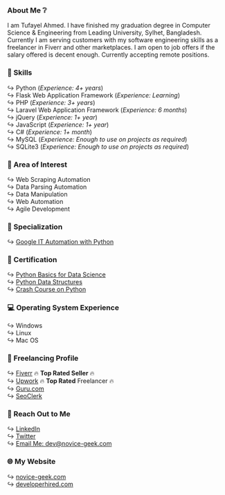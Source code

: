 ### About Me ❔
I am Tufayel Ahmed. I have finished my graduation degree in Computer Science & Engineering from Leading University, Sylhet, Bangladesh. Currently I am serving customers with my software engineering skills as a freelancer in Fiverr and other marketplaces. I am open to job offers if the salary offered is decent enough. Currently accepting remote positions.

### 💪 Skills
↪️ Python (<i>Experience: 4+ years</i>)<br>
↪️ Flask Web Application Framework (<i>Experience: Learning</i>)<br>
↪️ PHP (<i>Experience: 3+ years</i>)<br>
↪️ Laravel Web Application Framework (<i>Experience: 6 months</i>)<br>
↪️ jQuery (<i>Experience: 1+ year</i>)<br>
↪️ JavaScript (<i>Experience: 1+ year</i>)<br>
↪️ C# (<i>Experience: 1+ month</i>)<br>
↪️ MySQL (<i>Experience: Enough to use on projects as required</i>)<br>
↪️ SQLite3 (<i>Experience: Enough to use on projects as required</i>)<br>

### 🌷 Area of Interest
↪️ Web Scraping Automation<br>
↪️ Data Parsing Automation<br>
↪️ Data Manipulation<br>
↪️ Web Automation<br>
↪️ Agile Development<br>

### 🔧 Specialization
↪️ <a href="https://www.coursera.org/account/accomplishments/specialization/certificate/YA2NB2YKZJHF" target="_blank">Google IT Automation with Python</a><br>

### 📘 Certification
↪️ <a href="https://courses.edx.org/certificates/9109dada5de64187a4f72097dee83ac0" target="_blank">Python Basics for Data Science</a><br>
↪️ <a href="https://www.coursera.org/account/accomplishments/certificate/2NT7U479VXK2" target="_blank">Python Data Structures</a><br>
↪️ <a href="https://www.coursera.org/account/accomplishments/certificate/P6UCBFCJKN3Y" target="_blank">Crash Course on Python</a><br>

### 💻 Operating System Experience
↪️ Windows<br>
↪️ Linux<br>
↪️ Mac OS<br>

### 🎌 Freelancing Profile
↪️ <a href="https://www.fiverr.com/thechoyon" target="_blank">Fiverr</a> 🔥 <b>Top Rated Seller</b> 🔥<br>
↪️ <a href="https://www.upwork.com/freelancers/~01ba51f81fe1a76fc2" target="_blank">Upwork</a> 🔥 <b>Top Rated</b> Freelancer 🔥<br>
↪️ <a href="https://www.guru.com/freelancers/choyon-ahmed" target="_blank">Guru.com</a><br>
↪️ <a href="https://www.seoclerk.com/user/TheChoyon" target="_blank">SeoClerk</a><br>

### 📨 Reach Out to Me
↪️ <a href="https://www.linkedin.com/in/tufayel-ahmed-cse" target="_blank">LinkedIn</a><br>
↪️ <a href="https://www.twitter.com/cse_tufayel" target="_blank">Twitter</a><br>
↪️ <a href="mailto:dev@novice-geek.com" target="_blank">Email Me: dev@novice-geek.com</a><br>

### 🌐 My Website
↪️ <a href="https://www.novice-geek.com" target="_blank">novice-geek.com</a><br>
↪️ <a href="https://www.developerhired.com" target="_blank">developerhired.com</a><br>
